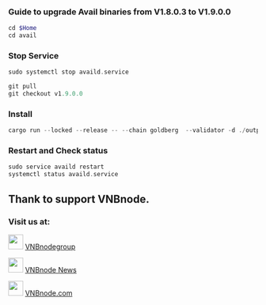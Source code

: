 ### Guide to upgrade Avail binaries from V1.8.0.3 to V1.9.0.0
```php
cd $Home
cd avail
```
### Stop Service
```php
sudo systemctl stop availd.service
```
```php
git pull
git checkout v1.9.0.0
```
### Install
```php
cargo run --locked --release -- --chain goldberg  --validator -d ./output
```
### Restart and Check status
```php
sudo service availd restart
systemctl status availd.service
```
## Thank to support VNBnode.
### Visit us at:

<img src="https://user-images.githubusercontent.com/50621007/183283867-56b4d69f-bc6e-4939-b00a-72aa019d1aea.png" width="30"/> <a href="https://t.me/VNBnodegroup" target="_blank">VNBnodegroup</a>

<img src="https://user-images.githubusercontent.com/50621007/183283867-56b4d69f-bc6e-4939-b00a-72aa019d1aea.png" width="30"/> <a href="https://t.me/Vnbnode" target="_blank">VNBnode News</a>

<img src="https://github.com/vnbnode/binaries/blob/main/Logo/VNBnode.jpg" width="30"/> <a href="https://VNBnode.com" target="_blank">VNBnode.com</a>
